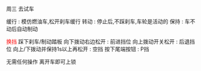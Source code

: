 
周三 去试车

缓行 : 模仿燃油车,松开刹车缓行
转动 : 停止后,不踩刹车,车轮是活动的
保持 : 车不动后自动制动

<font color="#ff0000">换挡</font>
踩下刹车/制动踏板
向下拨动右边松开 : 前进挡位
向上拨动开关松开 : 后退挡位
向上/下拨动并保持1s以上再松开 : 空挡
按下尾端按钮 : P挡


无需任何操作 离开车即可上锁
